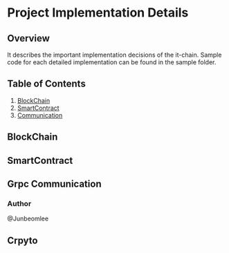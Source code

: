 # Project Implementation Details



## Overview

It describes the important implementation decisions of the it-chain. Sample code for each detailed implementation can be found in the sample folder. 



## Table of Contents

1. [BlockChain](#BlockChain)
2. [SmartContract](#SmartContract)
3. [Communication](#Communication)



## BlockChain <a name="BlockChain"></a>



## SmartContract <a name="SmartContract"></a>



## Grpc Communication <a name="Communication"></a>

### Author

@Junbeomlee

## Crpyto



